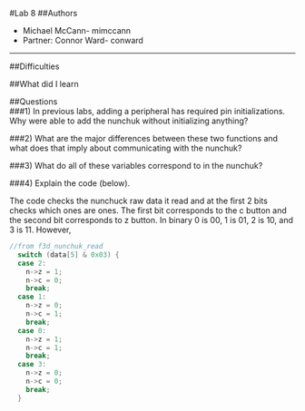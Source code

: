 #Lab 8 
##Authors  
* Michael McCann- mimccann
* Partner: Connor Ward- conward
  
---

##Difficulties  


##What did I learn  


##Questions  
###1) In previous labs, adding a peripheral has required pin initializations. Why were able to add the nunchuk without initializing anything?


###2) What are the major differences between these two functions and what does that imply about communicating with the nunchuk?  


###3) What do all of these variables correspond to in the nunchuk?  


###4) Explain the code (below).

The code checks the nunchuck raw data it read and at the first 2 bits checks which ones are ones.  The first bit corresponds to the c button and the second bit corresponds to z button.  In binary 0 is 00, 1 is 01, 2 is 10, and 3 is 11.  However, 

```c
//from f3d_nunchuk_read
  switch (data[5] & 0x03) {
  case 2:
    n->z = 1;
    n->c = 0;
    break;
  case 1:
    n->z = 0;
    n->c = 1;
    break;
  case 0:
    n->z = 1;
    n->c = 1;
    break;
  case 3:
    n->z = 0;
    n->c = 0;
    break;
  }
```
